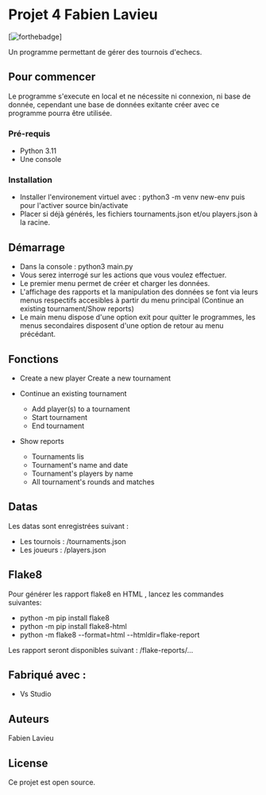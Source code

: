 # Projet 4 Fabien Lavieu


[![forthebadge](http://forthebadge.com/images/badges/built-with-love.svg)]

Un programme permettant de gérer des tournois d'echecs.

## Pour commencer

Le programme s'execute en local et ne nécessite ni connexion, ni base de donnée, cependant une base de données exitante créer avec ce programme pourra être utilisée.


### Pré-requis


- Python 3.11
- Une console


### Installation

- Installer l'environement virtuel avec : python3 -m venv new-env puis pour l'activer source bin/activate
- Placer si déjà générés, les fichiers tournaments.json et/ou players.json à la racine.



## Démarrage

- Dans la console : python3 main.py
- Vous serez interrogé sur les actions que vous voulez effectuer.
- Le premier menu permet de créer et charger les données.
- L'affichage des rapports et la manipulation des données se font via leurs menus respectifs accesibles à partir du menu principal (Continue an existing tournament/Show reports)
- Le main menu dispose d'une option exit pour quitter le programmes, les menus secondaires disposent d'une option de retour au menu précédant.
  
## Fonctions

- Create a new player
  Create a new tournament

- Continue an existing tournament
  - Add player(s) to a tournament
  - Start tournament
  - End tournament
- Show reports
  - Tournaments lis
  - Tournament's name and date
  - Tournament's players by name
  - All tournament's rounds and matches


## Datas

Les datas sont enregistrées suivant :

- Les tournois : /tournaments.json
- Les joueurs : /players.json


## Flake8

Pour générer les rapport flake8 en HTML , lancez les commandes suivantes:

 - python -m pip install flake8
 - python -m pip install flake8-html
 - python -m flake8 --format=html --htmldir=flake-report

Les rapport seront disponibles suivant : /flake-reports/...



## Fabriqué avec :


* Vs Studio



## Auteurs

Fabien Lavieu

## License

Ce projet est open source.



